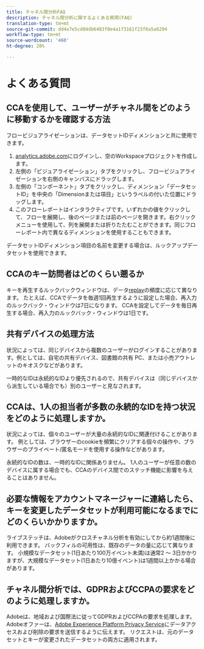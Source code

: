 ```yaml
---
title: チャネル間分析FAQ
description: チャネル間分析に関するよくある質問(FAQ)
translation-type: tm+mt
source-git-commit: dd4e7e5cd04db6483f0e4a1f3161f23f8a5a8294
workflow-type: tm+mt
source-wordcount: '460'
ht-degree: 20%

---
```



# よくある質問

## CCAを使用して、ユーザーがチャネル間をどのように移動するかを確認する方法

フロービジュアライゼーションは、データセットIDディメンションと共に使用できます。

1. [analytics.adobe.com](https://analytics.adobe.com)にログインし、空のWorkspaceプロジェクトを作成します。
2. 左側の「ビジュアライゼーション」タブをクリックし、フロービジュアライゼーションを右側のキャンバスにドラッグします。
3. 左側の「コンポーネント」タブをクリックし、ディメンション「データセットID」を中央の「Dimensionまたは項目」というラベルの付いた位置にドラッグします。
4. このフローレポートはインタラクティブです。いずれかの値をクリックして、フローを展開し、後のページまたは前のページを開きます。右クリックメニューを使用して、列を展開または折りたたむことができます。同じフローレポート内で異なるディメンションを使用することもできます。

データセットIDディメンション項目の名前を変更する場合は、ルックアップデータセットを使用できます。

## CCAのキー訪問者はどのくらい遡るか

キーを再生するルックバックウィンドウは、データ[replay](replay.md)の頻度に応じて異なります。 たとえば、CCAでデータを毎週1回再生するように設定した場合、再入力のルックバック・ウィンドウは7日になります。 CCAを設定してデータを毎日再生する場合、再入力のルックバック・ウィンドウは1日です。

## 共有デバイスの処理方法

状況によっては、同じデバイスから複数のユーザーがログインすることがあります。例としては、自宅の共有デバイス、図書館の共有 PC、または小売アウトレットのキオスクなどがあります。

一時的なIDは永続的なIDより優先されるので、共有デバイスは（同じデバイスから派生している場合でも）別のユーザーと見なされます。

## CCAは、1人の担当者が多数の永続的なIDを持つ状況をどのように処理しますか。

状況によっては、個々のユーザーが大量の永続的なIDに関連付けることがあります。 例としては、ブラウザーのcookieを頻繁にクリアする個々の操作や、ブラウザーのプライベート/匿名モードを使用する操作などがあります。

永続的なIDの数は、一時的なIDに関係ありません。 1人のユーザーが任意の数のデバイスに属する場合でも、CCAのデバイス間でのステッチ機能に影響を与えることはありません。

## 必要な情報をアカウントマネージャーに連絡したら、キーを変更したデータセットが利用可能になるまでにどのくらいかかりますか。

ライブステッチは、Adobeがクロスチャネル分析を有効にしてから約1週間後に利用できます。 バックフィルの可用性は、既存のデータの量に応じて異なります。 小規模なデータセット(1日あたり100万イベント未満)は通常2 ～ 3日かかりますが、大規模なデータセット(1日あたり10億イベント)は1週間以上かかる場合があります。

## チャネル間分析では、GDPRおよびCCPAの要求をどのように処理しますか。

Adobeは、地域および国際法に従ってGDPRおよびCCPAの要求を処理します。 Adobeオファーは、[Adobe Experience Platform Privacy Service](https://experienceleague.adobe.com/docs/experience-platform/privacy/home.html)にデータアクセスおよび削除の要求を送信するように伝えます。 リクエストは、元のデータセットとキーが変更されたデータセットの両方に適用されます。
